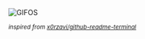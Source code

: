 <div align="justify">
<picture>
    <source media="(prefers-color-scheme: dark)" srcset="https://i.ibb.co/r2rR06Yt/output-gif.gif">
    <source media="(prefers-color-scheme: light)" srcset="https://i.ibb.co/r2rR06Yt/output-gif.gif">
    <img alt="GIFOS" src="https://i.ibb.co/r2rR06Yt/output-gif.gif">
</picture>

<sub><i>inspired from [x0rzavi/github-readme-terminal](https://github.com/x0rzavi/github-readme-terminal)</i></sub>

</div>

<!-- Image deletion URL: https://ibb.co/0ybR2MTX/5d567d57db60840192c86ac6c185356d -->